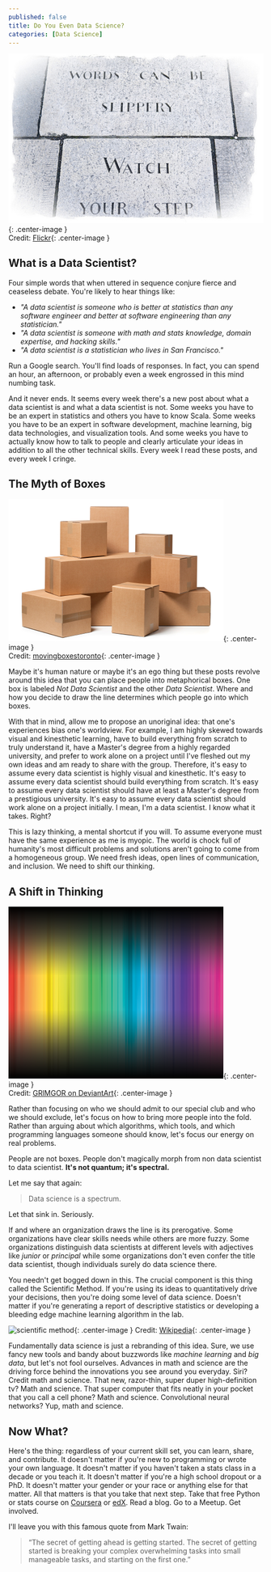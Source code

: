 ```yaml
---
published: false
title: Do You Even Data Science?
categories: [Data Science]
---
```

![slippery words](/assets/images/slippery_words.jpg?raw=true){: .center-image }  
Credit: [Flickr](https://images.duckduckgo.com/iu/?u=https%3A%2F%2Ffarm3.staticflickr.com%2F2876%2F9711837104_c82f29ac48_z.jpg&f=1){: .center-image }

## What is a Data Scientist?

Four simple words that when uttered in sequence conjure fierce and ceaseless debate. You're likely to hear things like:
- *"A data scientist is someone who is better at statistics than any software engineer and better at software engineering than any statistician."* 
- *"A data scientist is someone with math and stats knowledge, domain expertise, and hacking skills."* 
- *"A data scientist is a statistician who lives in San Francisco."* 

Run a Google search. You'll find loads of responses. In fact, you can spend an hour, an afternoon, or probably even a week engrossed in this mind numbing task. 

And it never ends. It seems every week there's a new post about what a data scientist is and what a data scientist is not. Some weeks you have to be an expert in statistics and others you have to know Scala. Some weeks you have to be an expert in software development, machine learning, big data technologies, and visualization tools. And some weeks you have to actually know how to talk to people and clearly articulate your ideas in addition to all the other technical skills. Every week I read these posts, and every week I cringe. 

 ## The Myth of Boxes
 ![boxes](/assets/images/boxes.jpg?raw=true){: .center-image }  
 Credit: [movingboxestoronto](http://www.movingboxestoronto.net/portals/562/images/maintenance.jpg){: .center-image }
 
Maybe it's human nature or maybe it's an ego thing but these posts revolve around this idea that you can place people into metaphorical boxes. One box is labeled *Not Data Scientist* and the other *Data Scientist*. Where and how you decide to draw the line determines which people go into which boxes. 

With that in mind, allow me to propose an unoriginal idea: that one's experiences bias one's worldview. For example, I am highly skewed towards visual and kinesthetic learning, have to build everything from scratch to truly understand it, have a Master's degree from a highly regarded university, and prefer to work alone on a project until I've fleshed out my own ideas and am ready to share with the group. Therefore, it's easy to assume every data scientist is highly visual and kinesthetic. It's easy to assume every data scientist should build everything from scratch. It's easy to assume every data scientist should have at least a Master's degree from a prestigious university. It's easy to assume every data scientist should work alone on a project initially. I mean, I'm a data scientist. I know what it takes. Right?

This is lazy thinking, a mental shortcut if you will. To assume everyone must have the same experience as me is myopic. The world is chock full of humanity's most difficult problems and solutions aren't going to come from a homogeneous group. We need fresh ideas, open lines of communication, and inclusion. We need to shift our thinking.

## A Shift in Thinking
![spectrum](/assets/images/spectrum.png?raw=true){: .center-image }  
Credit: [GRlMGOR on DeviantArt](https://images.duckduckgo.com/iu/?u=http%3A%2F%2Ffc04.deviantart.net%2Ffs26%2Fi%2F2008%2F092%2F5%2Fe%2FSpectrum_by_GRlMGOR.png&f=1){: .center-image }

Rather than focusing on who we should admit to our special club and who we should exclude, let's focus on how to bring more people into the fold. Rather than arguing about which algorithms, which tools, and which programming languages someone should know, let's focus our energy on real problems. 

People are not boxes. People don't magically morph from non data scientist to data scientist. **It's not quantum; it's spectral.**

Let me say that again: 
> Data science is a spectrum. 

Let that sink in. Seriously. 

If and where an organization draws the line is its prerogative. Some organizations have clear skills needs while others are more fuzzy. Some organizations distinguish data scientists at different levels with adjectives like *junior* or *principal* while some organizations don't even confer the title data scientist, though individuals surely do data science there. 

You needn't get bogged down in this. The crucial component is this thing called the Scientific Method. If you're using its ideas to quantitatively drive your decisions, then you're doing some level of data science. Doesn't matter if you're generating a report of descriptive statistics or developing a bleeding edge machine learning algorithm in the lab.   

![scientific method](https://upload.wikimedia.org/wikipedia/commons/thumb/5/5c/The_Scientific_Method_as_an_Ongoing_Process.svg/900px-The_Scientific_Method_as_an_Ongoing_Process.svg.png){: .center-image }
Credit: [Wikipedia](https://en.wikipedia.org/wiki/Scientific_method){: .center-image }

Fundamentally data science is just a rebranding of this idea. Sure, we use fancy new tools and bandy about buzzwords like *machine learning* and *big data*, but let's not fool ourselves. Advances in math and science are the driving force behind the innovations you see around you everyday. Siri? Credit math and science. That new, razor-thin, super duper high-definition tv? Math and science. That super computer that fits neatly in your pocket that you call a cell phone? Math and science. Convolutional neural networks? Yup, math and science.

## Now What?
Here's the thing: regardless of your current skill set, you can learn, share, and contribute. It doesn't matter if you're new to programming or wrote your own language. It doesn't matter if you haven't taken a stats class in a decade or you teach it. It doesn't matter if you're a high school dropout or a PhD. It doesn't matter your gender or your race or anything else for that matter. All that matters is that you take that next step. Take that free Python or stats course on [Coursera](https://www.coursera.org/) or [edX](https://www.edx.org/). Read a blog. Go to a Meetup. Get involved. 

I'll leave you with this famous quote from Mark Twain:
>“The secret of getting ahead is getting started. The secret of getting started is breaking your complex overwhelming tasks into small manageable tasks, and starting on the first one.”

